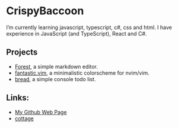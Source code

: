 # CrispyBaccoon

I’m currently learning javascript, typescript, c#, css and html.
I have experience in JavaScript (and TypeScript), React and C#.

## Projects
- [Forest](https://github.com/CrispyBaccoon/Forest/), a simple markdown editor.
- [fantastic.vim](https://github.com/CrispyBaccoon/fantastic.vim/), a minimalistic colorscheme for nvim/vim.
- [bread](https://github.com/CrispyBaccoon/bread/), a simple console todo list.

## Links:
- [My Github Web Page](https://crispybaccoon.github.io/)
- [cottage](https://crispybaccoon.github.io/cottage/)

